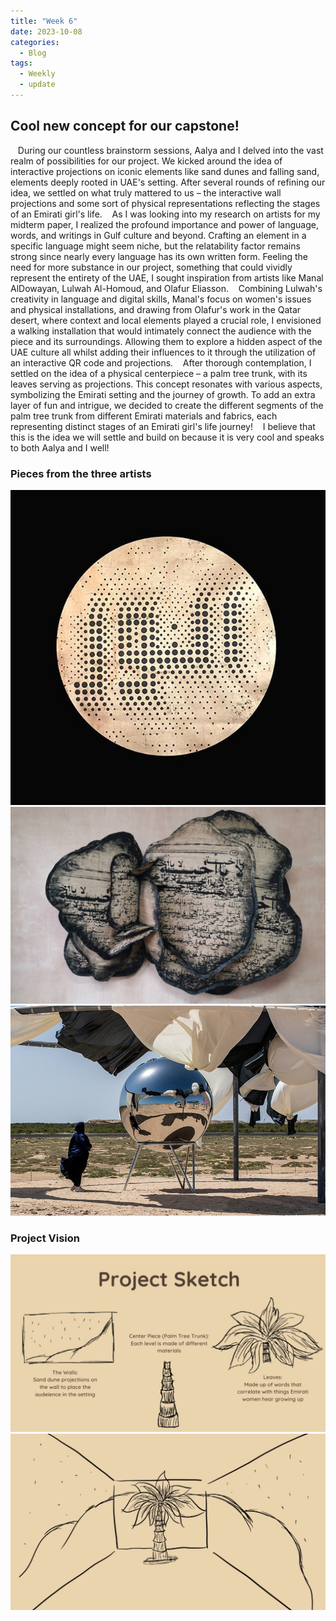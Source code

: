 ```yaml
---
title: "Week 6"
date: 2023-10-08
categories:
  - Blog
tags:
  - Weekly
  - update
---
```


## Cool new concept for our capstone!

    During our countless brainstorm sessions, Aalya and I delved into the vast realm of possibilities for our project. We kicked around the idea of interactive projections on iconic elements like sand dunes and falling sand, elements deeply rooted in UAE's setting. After several rounds of refining our idea, we settled on what truly mattered to us – the interactive wall projections and some sort of physical representations reflecting the stages of an Emirati girl's life.
     As I was looking into my research on artists for my midterm paper, I realized the profound importance and power of language, words, and writings in Gulf culture and beyond. Crafting an element in a specific language might seem niche, but the relatability factor remains strong since nearly every language has its own written form. Feeling the need for more substance in our project, something that could vividly represent the entirety of the UAE, I sought inspiration from artists like Manal AlDowayan, Lulwah Al-Homoud, and Olafur Eliasson.
    Combining Lulwah's creativity in language and digital skills, Manal's focus on women's issues and physical installations, and drawing from Olafur's work in the Qatar desert, where context and local elements played a crucial role, I envisioned a walking installation that would intimately connect the audience with the piece and its surroundings. Allowing them to explore a hidden aspect of the UAE culture all whilst adding their influences to it through the utilization of an interactive QR code and projections.
    After thorough contemplation, I settled on the idea of a physical centerpiece – a palm tree trunk, with its leaves serving as projections. This concept resonates with various aspects, symbolizing the Emirati setting and the journey of growth. To add an extra layer of fun and intrigue, we decided to create the different segments of the palm tree trunk from different Emirati materials and fabrics, each representing distinct stages of an Emirati girl's life journey!
   I believe that this is the idea we will settle and build on because it is very cool and speaks to both Aalya and I well!

### Pieces from the three artists
![](/assets/images/Lulwah2.jpeg)
![](/assets/images/Manal1.jpg)
![](/assets/images/Olafur1.jpeg)

### Project Vision
![](/assets/images/vision1.jpg)
![](/assets/images/vision2.jpg)

